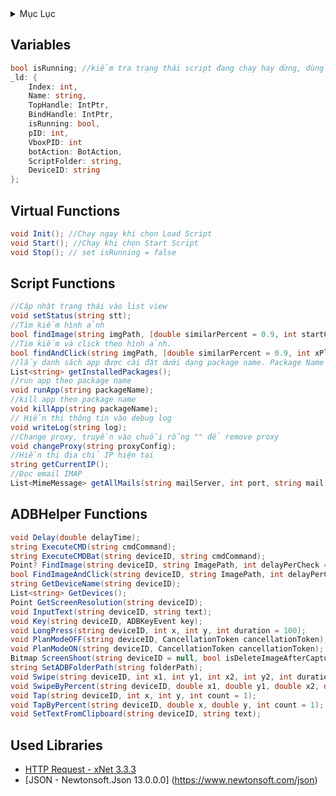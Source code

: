 <!-- TABLE OF CONTENTS -->
<details>
  <summary>Mục Lục</summary>
  <ul>
    <li><a href="#variables">Variables</a></li>
    <li><a href="#virtual-functions">Virtual Functions</a></li>
    <li><a href="#script-functions">Script Functions</a></li>
    <li><a href="#adbhelper-functions">ADBHelper Functions</a></li>
    <li><a href="#used-libraries">Used Libraries</a></li>
  </ul>
</details>

<!-- Variables -->
## Variables
```cs
bool isRunning; //kiểm tra trạng thái script đang chạy hay dừng, dùng để ngắt script | khởi tạo false
_ld: {
	Index: int,
	Name: string,
	TopHandle: IntPtr,
	BindHandle: IntPtr,
	isRunning: bool,
	pID: int,
	VboxPID: int
	botAction: BotAction,
	ScriptFolder: string,
	DeviceID: string
};
```
<!-- Virtual Functions -->
## Virtual Functions
```cs
void Init(); //Chạy ngay khi chọn Load Script
void Start(); //Chạy khi chọn Start Script
void Stop(); // set isRunning = false
```
<!-- Script Functions -->
## Script Functions
```cs
//Cập nhật trạng thái vào list view
void setStatus(string stt); 
//Tìm kiếm hình ảnh
bool findImage(string imgPath, [double similarPercent = 0.9, int startCropX = 0, int startCropY = 0, int cropWidth = 0, int cropHeight = 0]);
//Tìm kiếm và click theo hình ảnh.
bool findAndClick(string imgPath, [double similarPercent = 0.9, int xPlus = 0, int yPlus = 0, int startCropX = 0, int startCropY = 0, int cropWidth = 0, int cropHeight = 0]);
//lấy danh sách app được cài đặt dưới dạng package name. Package Name có dạng: com.cyanogenmod.filemanager
List<string> getInstalledPackages();
//run app theo package name
void runApp(string packageName);
//kill app theo package name
void killApp(string packageName);
// Hiển thị thông tin vào debug log
void writeLog(string log); 
//Change proxy, truyền vào chuỗi rỗng "" để remove proxy
void changeProxy(string proxyConfig); 
//Hiển thị địa chỉ IP hiện tại
string getCurrentIP(); 
//Đọc email IMAP
List<MimeMessage> getAllMails(string mailServer, int port, string mail, string password);
```
<!-- ADBHelper Functions -->
## ADBHelper Functions
```cs
void Delay(double delayTime);
string ExecuteCMD(string cmdCommand);
string ExecuteCMDBat(string deviceID, string cmdCommand);
Point? FindImage(string deviceID, string ImagePath, int delayPerCheck = 2000, int count = 5);
bool FindImageAndClick(string deviceID, string ImagePath, int delayPerCheck = 2000, int count = 5);
string GetDeviceName(string deviceID);
List<string> GetDevices();
Point GetScreenResolution(string deviceID);
void InputText(string deviceID, string text);
void Key(string deviceID, ADBKeyEvent key);
void LongPress(string deviceID, int x, int y, int duration = 100);
void PlanModeOFF(string deviceID, CancellationToken cancellationToken);
void PlanModeON(string deviceID, CancellationToken cancellationToken);
Bitmap ScreenShoot(string deviceID = null, bool isDeleteImageAfterCapture = true, string fileName = "screenShoot.png");
string SetADBFolderPath(string folderPath);
void Swipe(string deviceID, int x1, int y1, int x2, int y2, int duration = 100);
void SwipeByPercent(string deviceID, double x1, double y1, double x2, double y2, int duration = 100);
void Tap(string deviceID, int x, int y, int count = 1);
void TapByPercent(string deviceID, double x, double y, int count = 1);
void SetTextFromClipboard(string deviceID, string text);
```
<!-- Used Libraries -->
## Used Libraries
* [HTTP Request - xNet 3.3.3](https://teamcodedao.com/forum/index.php?/topic/3-huong-dan-co-ban-ve-thu-vien-xnet-trong-csharp/)
* [JSON - Newtonsoft.Json 13.0.0.0] (https://www.newtonsoft.com/json)